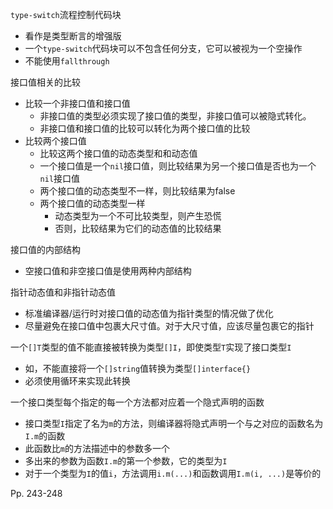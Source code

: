 `type-switch`流程控制代码块

-   看作是类型断言的增强版
-   一个`type-switch`代码块可以不包含任何分支，它可以被视为一个空操作
-   不能使用`fallthrough`



接口值相关的比较

-   比较一个非接口值和接口值
    -   非接口值的类型必须实现了接口值的类型，非接口值可以被隐式转化。
    -   非接口值和接口值的比较可以转化为两个接口值的比较
-   比较两个接口值
    -   比较这两个接口值的动态类型和和动态值
    -   一个接口值是一个`nil`接口值，则比较结果为另一个接口值是否也为一个`nil`接口值
    -   两个接口值的动态类型不一样，则比较结果为false
    -   两个接口值的动态类型一样
        -   动态类型为一个不可比较类型，则产生恐慌
        -   否则，比较结果为它们的动态值的比较结果



接口值的内部结构

-   空接口值和非空接口值是使用两种内部结构



指针动态值和非指针动态值

-   标准编译器/运行时对接口值的动态值为指针类型的情况做了优化
-   尽量避免在接口值中包裹大尺寸值。对于大尺寸值，应该尽量包裹它的指针



一个`[]T`类型的值不能直接被转换为类型`[]I`，即使类型`T`实现了接口类型`I`

-   如，不能直接将一个`[]string`值转换为类型`[]interface{}`
-   必须使用循环来实现此转换



一个接口类型每个指定的每一个方法都对应着一个隐式声明的函数

-   接口类型`I`指定了名为`m`的方法，则编译器将隐式声明一个与之对应的函数名为`I.m`的函数
-   此函数比`m`的方法描述中的参数多一个
-   多出来的参数为函数`I.m`的第一个参数，它的类型为`I`
-   对于一个类型为`I`的值`i`，方法调用`i.m(...)`和函数调用`I.m(i, ...)`是等价的



Pp. 243-248
